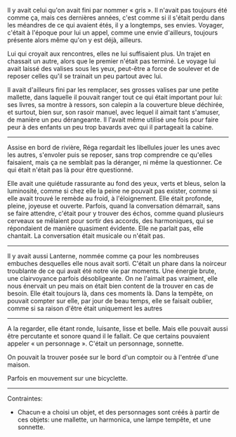 Il y avait celui qu'on avait fini par nommer « gris ». Il n'avait pas toujours été comme ça, mais ces dernières années, c'est comme si il s'était perdu dans les méandres de ce qui avaient étés, il y a longtemps, ses envies. Voyager, c'était à l'époque pour lui un appel, comme une envie d'ailleurs, toujours présente alors même qu'on y est déjà, ailleurs.

Lui qui croyait aux rencontres, elles ne lui suffisaient plus. Un trajet en chassait un autre, alors que le premier n'était pas terminé. Le voyage lui avait laissé des valises sous les yeux, peut-être a force de soulever et de reposer celles qu'il se trainait un peu partout avec lui. 

Il avait d'ailleurs fini par les remplacer, ses grosses valises par une petite mallette, dans laquelle il pouvait ranger tout ce qui était important pour lui: ses livres, sa montre à ressors, son calepin a la couverture bleue déchirée, et surtout, bien sur, son rasoir manuel, avec lequel il aimait tant s'amuser, de manière un peu dérangeante. Il l'avait même utilisé une fois pour faire peur à des enfants un peu trop bavards avec qui il partageait la cabine.

---

Assise en bord de rivière, Réga regardait les libellules jouer les unes avec les autres, s'envoler puis se reposer, sans trop comprendre ce qu'elles faisaient, mais ça ne semblait pas la déranger, ni même la questionner. Ce qui était n'était pas là pour être questionné.

Elle avait une quiétude rassurante au fond des yeux, verts et bleus, selon la luminosité, comme si chez elle la peine ne pouvait pas exister, comme si elle avait trouvé le remède au froid, à l'éloignement. Elle était profonde, pleine, joyeuse et ouverte. Parfois, quand la conversation démarrait, sans se faire attendre, c'était pour y trouver des échos, comme quand plusieurs cerveaux se mêlaient pour sortir des accords, des harmoniques, qui se répondaient de manière quasiment évidente. Elle ne parlait pas, elle chantait. La conversation était musicale ou n'était pas.

---

Il y avait aussi Lanterne, nommée comme ça pour les nombreuses embuches desquelles elle nous avait sorti. C'était un phare dans la noirceur troublante de ce qui avait été notre vie par moments. Une énergie brute, une clairvoyance parfois désobligeante. On ne l'aimait pas vraiment, elle nous énervait un peu mais on était bien content de la trouver en cas de besoin. Elle était toujours là, dans ces moments là. Dans la tempête, on pouvait compter sur elle, par jour de beau temps, elle se faisait oublier, comme si sa raison d'être était uniquement les autres

---

A la regarder, elle étant ronde, luisante, lisse et belle. Mais elle pouvait aussi être percutante et sonore quand il le fallait. Ce que certains pouvaient appeler « un personnage ». C'était un personnage, sonnette. 

On pouvait la trouver posée sur le bord d'un comptoir ou à l'entrée d'une maison. 

Parfois en mouvement sur une bicyclette. 

---
Contraintes:

- Chacun·e a choisi un objet, et des personnages sont créés à partir de ces objets: une mallette, un harmonica, une lampe tempête, et une sonnette. 






